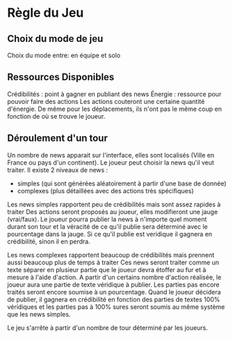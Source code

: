 # Règle du Jeu

## Choix du mode de jeu
Choix du mode entre: en équipe et solo

## Ressources Disponibles
Crédibilités : point à gagner en publiant des news
Énergie : ressource pour pouvoir faire des actions
Les actions couteront une certaine quantité d'énergie.
De même pour les déplacements, ils n'ont pas le même coup en fonction de où se trouve le joueur.


## Déroulement d'un tour
Un nombre de news apparait sur l'interface, elles sont localisés (Ville en France ou pays d'un continent). 
Le joueur peut choisir la news qu'il veut traiter.
Il existe 2 niveaux de news :
  - simples (qui sont générées aléatoirement à partir d'une base de donnée)
  - complexes (plus détaillées avec des actions très spécifiques)
  

Les news simples rapportent peu de crédibilités mais sont assez rapides à traiter 
  Des actions seront proposés au joueur, elles modifieront une jauge (vrai/faux).
  Le joueur pourra publier la news à n'importe quel moment durant son tour et la véracité de ce qu'il publie sera déterminé avec le pourcentage dans la jauge.
  Si ce qu'il publie est veridique il gagnera en crédibilité, sinon il en perdra.

Les news complexes rapportent beaucoup de crédibilités mais prennent aussi beaucoup plus de temps à traiter
  Ces news seront traiter comme un texte séparer en plusieur partie que le joueur devra étoffer au fur et à mesure à l'aide d'action.
  A partir d'un certains nombre d'action réalisée, le joueur aura une partie de texte véridique à publier. 
  Les parties pas encore traités seront encore soumise à un pourcentage. 
  Quand le joueur décidera de publier, il gagnera en crédibilité en fonction des parties de textes 100% véridiques et les parties pas à 100% sures seront 
  soumis au même système que les news simples.

Le jeu s'arrête à partir d'un nombre de tour déterminé par les joueurs.
